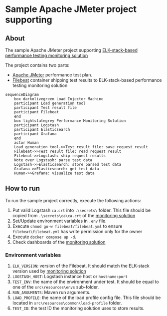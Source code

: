 # Sample Apache JMeter project supporting 
## About

The sample Apache JMeter project supporting
[ELK-stack-based performance testing monitoring solution](https://github.com/svikso/elk-perf-test-monitoring)

The project contains two parts:
*  [Apache JMeter](https://www.elastic.co/beats/filebeat) performance test plan.
*  [Filebeat](https://www.elastic.co/beats/filebeat) container shipping test results to
ELK-stack-based performance testing monitoring solution

```mermaid
sequenceDiagram
    box darkolivegreen Load Injector Machine
    participant Load generation tool
    participant Test result file
    participant Filebeat
    end
    box lightslategrey Performance Monitoring Solution
    participant Logstash
    participant Elasticsearch
    participant Grafana
    end
    actor Human
    Load generation tool->>Test result file: save request result
    Filebeat->>Test result file: read request result
    Filebeat->>Logstash: ship request results
    Note over Logstash: parse test data
    Logstash->>Elasticsearch: store parsed test data
    Grafana->>Elasticsearch: get test data
    Human->>Grafana: visualize test data
```

## How to run

To run the sample project correctly, execute the following actions:
1. Put valid Logstash `ca.crt` into `.\secrets\` folder.
This file should be copied from `.\secrets\ca\ca.crt` of the 
[monitoring solution](https://github.com/svikso/elk-perf-test-monitoring)
1. Set/Update environment variables in `.env` file.
1. Execute `chmod go-w filebeat/filebeat.yml` to ensure `filebeat\filebeat.yml` has write permission only for the owner
1. Execute `docker compose up -d`.
1. Check dashboards of the [monitoring solution](https://github.com/svikso/elk-perf-test-monitoring)

### Environment variables

1. `ELK_VERSION`: version of the Filebeat. It should match the ELK-stack version
used by [monitoring solution](https://github.com/svikso/elk-perf-test-monitoring)
1. `LOGSTASH_HOST`: Logstash instance host or `hostname:port`
1. `TEST_ENV`: the name of the environment under test.
It should be equal to one of the `src\resources\envs` sub-folder.
1. `RUN_ARGUMENTS`: Maven run arguments.
1. `LOAD_PROFILE`: the name of the load profile config file.
This file should be located in `src\resources\common\load-profile` folder.
1. `TEST_ID`: the test ID the monitoring solution uses to store results.
